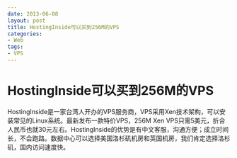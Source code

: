 ```yaml
---
date: 2013-06-08
layout: post
title: HostingInside可以买到256M的VPS
categories:
- Web
tags:
- VPS
---
```


# HostingInside可以买到256M的VPS

HostingInside是一家台湾人开办的VPS服务商，VPS采用Xen技术架构，可以安装常见的Linux系统。最新发布一款特价VPS，256M Xen VPS只需5美元，折合人民币也就30元左右。HostingInside的优势是有中文客服，沟通方便；成立时间长，不会跑路。数据中心可以选择美国洛杉矶机房和英国机房，我们肯定选择洛杉矶，国内访问速度快。
